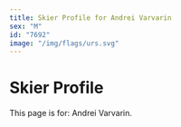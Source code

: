 ```yaml
---
title: Skier Profile for Andrei Varvarin
sex: "M"
id: "7692"
image: "/img/flags/urs.svg" 
---
```


# Skier Profile

This page is for: Andrei Varvarin.
    